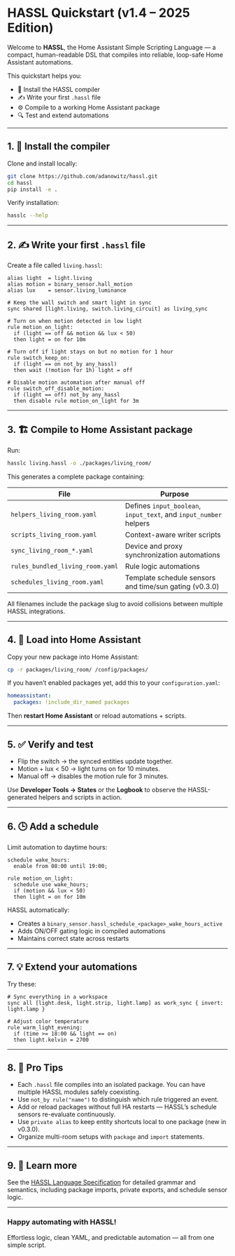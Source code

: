# HASSL Quickstart (v1.4 – 2025 Edition)

Welcome to **HASSL**, the Home Assistant Simple Scripting Language — a compact, human-readable DSL that compiles into reliable, loop-safe Home Assistant automations.

This quickstart helps you:

- 🧰 Install the HASSL compiler
- ✍️ Write your first `.hassl` file
- ⚙️ Compile to a working Home Assistant package
- 🔍 Test and extend automations

---

## 1. 🧩 Install the compiler

Clone and install locally:

```bash
git clone https://github.com/adanowitz/hassl.git
cd hassl
pip install -e .
```

Verify installation:

```bash
hasslc --help
```

---

## 2. ✍️ Write your first `.hassl` file

Create a file called `living.hassl`:

```hassl
alias light  = light.living
alias motion = binary_sensor.hall_motion
alias lux    = sensor.living_luminance

# Keep the wall switch and smart light in sync
sync shared [light.living, switch.living_circuit] as living_sync

# Turn on when motion detected in low light
rule motion_on_light:
  if (light == off && motion && lux < 50)
  then light = on for 10m

# Turn off if light stays on but no motion for 1 hour
rule switch_keep_on:
  if (light == on not_by any_hassl)
  then wait (!motion for 1h) light = off

# Disable motion automation after manual off
rule switch_off_disable_motion:
  if (light == off) not_by any_hassl
  then disable rule motion_on_light for 3m
```

---

## 3. 🏗 Compile to Home Assistant package

Run:

```bash
hasslc living.hassl -o ./packages/living_room/
```

This generates a complete package containing:

| File                             | Purpose                                                           |
| -------------------------------- | ----------------------------------------------------------------- |
| `helpers_living_room.yaml`       | Defines `input_boolean`, `input_text`, and `input_number` helpers |
| `scripts_living_room.yaml`       | Context-aware writer scripts                                      |
| `sync_living_room_*.yaml`        | Device and proxy synchronization automations                      |
| `rules_bundled_living_room.yaml` | Rule logic automations                                            |
| `schedules_living_room.yaml`     | Template schedule sensors and time/sun gating (v0.3.0)            |

All filenames include the package slug to avoid collisions between multiple HASSL integrations.

---

## 4. 🏡 Load into Home Assistant

Copy your new package into Home Assistant:

```bash
cp -r packages/living_room/ /config/packages/
```

If you haven’t enabled packages yet, add this to your `configuration.yaml`:

```yaml
homeassistant:
  packages: !include_dir_named packages
```

Then **restart Home Assistant** or reload automations + scripts.

---

## 5. ✅ Verify and test

- Flip the switch → the synced entities update together.
- Motion + lux < 50 → light turns on for 10 minutes.
- Manual off → disables the motion rule for 3 minutes.

Use **Developer Tools → States** or the **Logbook** to observe the HASSL-generated helpers and scripts in action.

---

## 6. 🕒 Add a schedule

Limit automation to daytime hours:

```hassl
schedule wake_hours:
  enable from 08:00 until 19:00;

rule motion_on_light:
  schedule use wake_hours;
  if (motion && lux < 50)
  then light = on for 10m
```

HASSL automatically:

- Creates a `binary_sensor.hassl_schedule_<package>_wake_hours_active`
- Adds ON/OFF gating logic in compiled automations
- Maintains correct state across restarts

---

## 7. 💡 Extend your automations

Try these:

```hassl
# Sync everything in a workspace
sync all [light.desk, light.strip, light.lamp] as work_sync { invert: light.lamp }

# Adjust color temperature
rule warm_light_evening:
  if (time >= 18:00 && light == on)
  then light.kelvin = 2700
```

---

## 8. 🚀 Pro Tips

- Each `.hassl` file compiles into an isolated package. You can have multiple HASSL modules safely coexisting.
- Use `not_by rule("name")` to distinguish which rule triggered an event.
- Add or reload packages without full HA restarts — HASSL’s schedule sensors re-evaluate continuously.
- Use `private alias` to keep entity shortcuts local to one package (new in v0.3.0).
- Organize multi-room setups with `package` and `import` statements.

---

## 9. 🧠 Learn more

See the [HASSL Language Specification](./hassl_language_spec_v1.4_2025_updated_v0.3.0.md) for detailed grammar and semantics, including package imports, private exports, and schedule sensor logic.

---

### Happy automating with HASSL!

Effortless logic, clean YAML, and predictable automation — all from one simple script.
